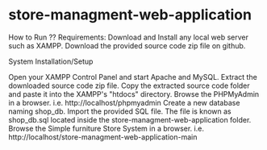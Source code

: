 # store-managment-web-application

How to Run ??
Requirements:
Download and Install any local web server such as XAMPP.
Download the provided source code zip file on github.

System Installation/Setup

Open your XAMPP Control Panel and start Apache and MySQL.
Extract the downloaded source code zip file.
Copy the extracted source code folder and paste it into the XAMPP's "htdocs" directory.
Browse the PHPMyAdmin in a browser. i.e. http://localhost/phpmyadmin
Create a new database naming shop_db.
Import the provided SQL file. The file is known as shop_db.sql located inside the store-managment-web-application folder.
Browse the Simple furniture Store System in a browser. i.e. http://localhost/store-managment-web-application-main
